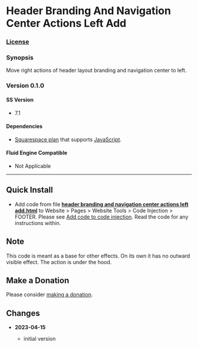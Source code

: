 # Header Branding And Navigation Center Actions Left Add

### [License][1]
    
### Synopsis

Move right actions of header layout branding and navigation center to left.

### Version 0.1.0

#### SS Version

  * 7.1

#### Dependencies

  * [Squarespace plan][2] that supports [JavaScript][3].
  
#### Fluid Engine Compatible

  * Not Applicable

---

## Quick Install

* Add code from file **[header branding and navigation center actions left
  add.html][4]** to Website > Pages > Website Tools > Code Injection > FOOTER.
  Please see [Add code to code injection][5]. Read the code for any instructions
  within.

## Note

This code is meant as a base for other effects. On its own it has no outward
visible effect. The action is under the hood.

## Make a Donation

Please consider [making a donation][6].

## Changes

<!-- * **2023-05-30**

  * remove errants break statement, no functional changes
  * bumped version to 0.1.1
  -->
* **2023-04-15**

  * initial version

[1]: https://github.com/tomsWebConsulting/twcsl/blob/main/LICENSE.txt#L1
[2]: https://www.squarespace.com/pricing
[3]: https://en.wikipedia.org/wiki/JavaScript
[4]: header%20branding%20and%20navigation%20center%20actions%20left%20add.html#L1
[5]: https://support.squarespace.com/hc/en-us/articles/205815908-Using-code-injection#toc-add-code-to-code-injection
[6]: https://github.com/tomsWebConsulting/twcsl#make-a-donation
